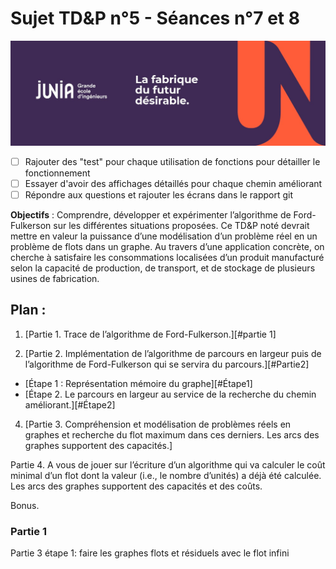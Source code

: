 # Sujet TD&P n°5 - Séances n°7 et 8

![Junia Banner](/documents/images/junia_banner.jpeg "Junia Banner")


- [ ] Rajouter des "test" pour chaque utilisation de fonctions pour détailler le fonctionnement
- [ ] Essayer d'avoir des affichages détaillés pour chaque chemin améliorant
- [ ] Répondre aux questions et rajouter les écrans dans le rapport git

**Objectifs** : Comprendre, développer et expérimenter l’algorithme de Ford-Fulkerson sur les différentes situations proposées. Ce TD&P noté devrait mettre en valeur la puissance d’une modélisation d’un problème réel en un problème de flots dans un graphe. Au travers d’une application concrète, on cherche à satisfaire les consommations localisées d’un produit manufacturé selon la capacité de production, de transport, et de stockage de plusieurs usines de fabrication.



## Plan :

1. [Partie 1. Trace de l’algorithme de Ford-Fulkerson.][#partie 1]

2. [Partie 2. Implémentation de l’algorithme de parcours en largeur puis de l’algorithme de Ford-Fulkerson qui se servira du parcours.][#Partie2]
  - [Étape 1 : Représentation mémoire du graphe][#Étape1]
  - [Étape 2. Le parcours en largeur au service de la recherche du chemin améliorant.][#Étape2]
4. [Partie 3. Compréhension et modélisation de problèmes réels en graphes et recherche du flot maximum dans ces derniers. Les arcs des graphes supportent des capacités.]

Partie 4. A vous de jouer sur l’écriture d’un algorithme qui va calculer le coût minimal d’un flot dont la valeur (i.e., le nombre d’unités) a déjà été calculée. Les arcs des graphes supportent des capacités et des coûts.

Bonus.


### Partie 1


Partie 3 étape 1: faire les graphes flots et résiduels avec le flot infini
